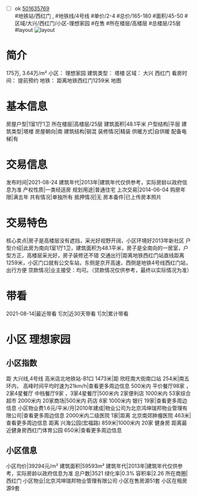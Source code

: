 - [ ] ok [501635769](https://bj.5i5j.com/ershoufang/501635769.html)  
 #地铁站/西红门 ,  #地铁线/4号线
#单价/2-4 #总价/165-180 #面积/45-50   #区域/大兴/西红门/小区-理想家园 #在售 #所在楼层/高楼层 #总楼层/25层 #layout 
![layout](http://image2a.5i5j.com/bdir/layout/290283.jpg_P5.jpg) 
# 简介 
 175万,  3.64万/m² 
小区： 理想家园
建筑类型： 塔楼
区域： 大兴 西红门
看房时间： 提前预约
地铁： 距离地铁西红门1259米 地图
# 基本信息 
 房屋户型|1室1厅1卫
所在楼层|高楼层/25层
建筑面积|48.1平米
户型结构|平层
建筑类型|塔楼
房屋朝向|南
建筑结构|钢混
装修情况|精装
供暖方式|自供暖
配备电梯|有
# 交易信息 
 发布时间|2021-08-24
建筑年代|2013年|建筑年代仅供参考，实际房龄以政府信息为准
产权性质|一类经适房
规划用途|普通住宅
上次交易|2014-06-04
购房年限|满五年
共有情况|单独所有
抵押情况|无
房本备件|已上传房本照片
# 交易特色 
 核心卖点|房子是高楼层没有遮挡，采光好视野开阔，小区环境好2013年新社区
户型介绍|此房为南向1室1厅1卫，建筑面积为48.1平米，房子是全南向的一居室，户型方正，高楼层采光好，房子装修还不错
交通出行|距离地铁西红门站直线距离1259米，小区门口就有公交车站，东侧是京开高速，西侧是地铁4号线西红门站，出行方便
贷款情况|业主接受：均可。（贷款情况仅供参考，最终以实际情况为准）
# 带看 
 2021-08-14|最近带看	 1|次|近30天带看	 1|次|累计带看
# 小区 理想家园
## 小区指数 
 距 大兴线,4号线 高米店北地铁站-B1口 1473米|距 欣旺南大街南口站 254米|南五环内， 高峰时间平均时速为21km/h|查看更多周边信息
500米内 平价餐厅98家 ，2家4星餐厅
中档餐厅9家 ，3家4星餐厅|500米内 2家便利店
1000米内 53家综合超市
2000米内 20家商场|500米内 药店 8家
1000米内 银行 19家|查看更多周边信息
小区物业费1.6元/平米/月|2010年建成|物业公司为北京鸿坤瑞邦物业管理有限公司|查看更多周边信息
2000米内二级医院 1家|距离 北京南郊肿瘤医院  463米|查看更多周边信息
距离 兴海公园(宏福路) 859米|1000米内 20家 健身房
距离最近健身房西红门体育公园 650米|查看更多周边信息
## 小区信息 
 小区均价|39294元/m²
建筑面积|59593m²
建筑年代|2013年|建筑年代仅供参考，实际房龄以政府信息为准
总户数|3521
绿化率|0.3%
容积率|2.26
所在商圈|西红门
小区物业|北京鸿坤瑞邦物业管理有限公司
小区在售房源51套
小区在租房源9套
